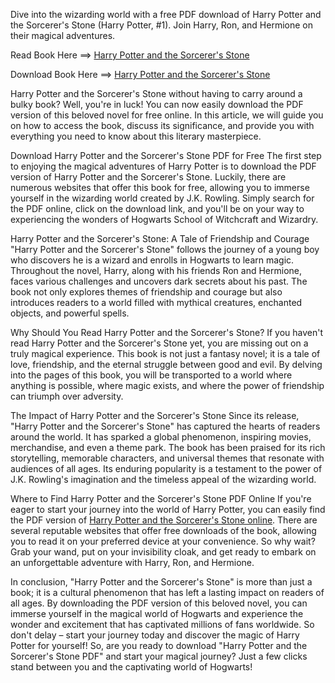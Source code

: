 Dive into the wizarding world with a free PDF download of Harry Potter and the Sorcerer's Stone (Harry Potter, #1). Join Harry, Ron, and Hermione on their magical adventures.

Read Book Here ==> [Harry Potter and the Sorcerer's Stone](https://appswarda.com/Harry-Potter-and-the-Sorcerer-s-Stone)

Download Book Here ==> [Harry Potter and the Sorcerer's Stone](https://appswarda.com/Harry-Potter-and-the-Sorcerer-s-Stone)

Harry Potter and the Sorcerer's Stone without having to carry around a bulky book? Well, you're in luck! You can now easily download the PDF version of this beloved novel for free online. In this article, we will guide you on how to access the book, discuss its significance, and provide you with everything you need to know about this literary masterpiece.

Download Harry Potter and the Sorcerer's Stone PDF for Free
The first step to enjoying the magical adventures of Harry Potter is to download the PDF version of Harry Potter and the Sorcerer's Stone. Luckily, there are numerous websites that offer this book for free, allowing you to immerse yourself in the wizarding world created by J.K. Rowling. Simply search for the PDF online, click on the download link, and you'll be on your way to experiencing the wonders of Hogwarts School of Witchcraft and Wizardry.

Harry Potter and the Sorcerer's Stone: A Tale of Friendship and Courage
"Harry Potter and the Sorcerer's Stone" follows the journey of a young boy who discovers he is a wizard and enrolls in Hogwarts to learn magic. Throughout the novel, Harry, along with his friends Ron and Hermione, faces various challenges and uncovers dark secrets about his past. The book not only explores themes of friendship and courage but also introduces readers to a world filled with mythical creatures, enchanted objects, and powerful spells.

Why Should You Read Harry Potter and the Sorcerer's Stone?
If you haven't read Harry Potter and the Sorcerer's Stone yet, you are missing out on a truly magical experience. This book is not just a fantasy novel; it is a tale of love, friendship, and the eternal struggle between good and evil. By delving into the pages of this book, you will be transported to a world where anything is possible, where magic exists, and where the power of friendship can triumph over adversity.

The Impact of Harry Potter and the Sorcerer's Stone
Since its release, "Harry Potter and the Sorcerer's Stone" has captured the hearts of readers around the world. It has sparked a global phenomenon, inspiring movies, merchandise, and even a theme park. The book has been praised for its rich storytelling, memorable characters, and universal themes that resonate with audiences of all ages. Its enduring popularity is a testament to the power of J.K. Rowling's imagination and the timeless appeal of the wizarding world.

Where to Find Harry Potter and the Sorcerer's Stone PDF Online
If you're eager to start your journey into the world of Harry Potter, you can easily find the PDF version of [Harry Potter and the Sorcerer's Stone online](https://www.nairaland.com/8118088/harry-potter-sorcerers-stone-pdf). There are several reputable websites that offer free downloads of the book, allowing you to read it on your preferred device at your convenience. So why wait? Grab your wand, put on your invisibility cloak, and get ready to embark on an unforgettable adventure with Harry, Ron, and Hermione.

In conclusion, "Harry Potter and the Sorcerer's Stone" is more than just a book; it is a cultural phenomenon that has left a lasting impact on readers of all ages. By downloading the PDF version of this beloved novel, you can immerse yourself in the magical world of Hogwarts and experience the wonder and excitement that has captivated millions of fans worldwide. So don't delay – start your journey today and discover the magic of Harry Potter for yourself!
So, are you ready to download "Harry Potter and the Sorcerer's Stone PDF" and start your magical journey? Just a few clicks stand between you and the captivating world of Hogwarts!
